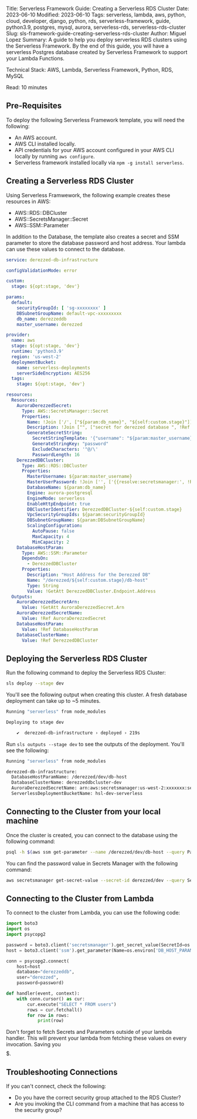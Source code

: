 Title: Serverless Framework Guide: Creating a Serverless RDS Cluster
Date: 2023-06-10
Modified: 2023-06-10
Tags: serverless, lambda, aws, python, cloud, developer, django, python, rds, serverless-framework, guide, python3.9, postgres, mysql, aurora, serverless-rds, serverless-rds-cluster
Slug: sls-framework-guide-creating-serverless-rds-cluster
Author: Miguel Lopez
Summary: A guide to help you deploy serverless RDS clusters using the Serverless Framework. By the end of this guide, you will have a serverless Postgres database created by Serverless Framework to support your Lambda Functions.

Technical Stack: AWS, Lambda, Serverless Framework, Python, RDS, MySQL

Read: 10 minutes

## Pre-Requisites

To deploy the following Serverless Framework template, you will need the following:

- An AWS account.
- AWS CLI installed locally. 
- API credentials for your AWS account configured in your AWS CLI locally by running `aws configure`.
- Serverless framework installed locally via `npm -g install serverless`.


## Creating a Serverless RDS Cluster

Using Serverless Framwework, the following example creates these resources in AWS:
- AWS::RDS::DBCluster
- AWS::SecretsManager::Secret
- AWS::SSM::Parameter

In addition to the Database, the template also creates a secret and SSM parameter to store the database password and host address. Your lambda can use these values to connect to the database.

```yml
service: derezzed-db-infrastructure

configValidationMode: error

custom:
  stage: ${opt:stage, 'dev'}

params:
  default:
    securityGroupId: [ 'sg-xxxxxxxx' ]
    DBSubnetGroupName: default-vpc-xxxxxxxxx
    db_name: derezzeddb
    master_username: derezzed

provider:
  name: aws
  stage: ${opt:stage, 'dev'}
  runtime: 'python3.9'
  region: 'us-west-2'
  deploymentBucket:
    name: serverless-deployments
    serverSideEncryption: AES256
  tags:
    stage: ${opt:stage, 'dev'}

resources:
  Resources:
    AuroraDerezzedSecret:
      Type: AWS::SecretsManager::Secret
      Properties:
        Name: !Join ['/', ["${param:db_name}", "${self:custom.stage}"]]
        Description: !Join ["", ["secret for derezzed database ", !Ref "AWS::StackName"]]
        GenerateSecretString:
          SecretStringTemplate: '{"username": "${param:master_username}"}'
          GenerateStringKey: "password"
          ExcludeCharacters: '"@/\'
          PasswordLength: 16
    DerezzedDBCluster:
      Type: AWS::RDS::DBCluster
      Properties:
        MasterUsername: ${param:master_username}
        MasterUserPassword: !Join ['', ['{{resolve:secretsmanager:', !Ref AuroraDerezzedSecret, ':SecretString:password}}' ]]
        DatabaseName: ${param:db_name}
        Engine: aurora-postgresql
        EngineMode: serverless
        EnableHttpEndpoint: true
        DBClusterIdentifier: DerezzedDBCluster-${self:custom.stage}
        VpcSecurityGroupIds: ${param:securityGroupId}
        DBSubnetGroupName: ${param:DBSubnetGroupName}
        ScalingConfiguration:
          AutoPause: false
          MaxCapacity: 4
          MinCapacity: 2
    DatabaseHostParam:
      Type: AWS::SSM::Parameter
      DependsOn:
        - DerezzedDBCluster
      Properties:
        Description: "Host Address for the Derezzed DB"
        Name: "/derezzed/${self:custom.stage}/db-host"
        Type: String
        Value: !GetAtt DerezzedDBCluster.Endpoint.Address
  Outputs:
    AuroraDerezzedSecretArn:
      Value: !GetAtt AuroraDerezzedSecret.Arn
    AuroraDerezzedSecretName:
      Value: !Ref AuroraDerezzedSecret
    DatabaseHostParam:
      Value: !Ref DatabaseHostParam
    DatabaseClusterName:
      Value: !Ref DerezzedDBCluster
```

## Deploying the Serverless RDS Cluster

Run the following command to deploy the Serverless RDS Cluster:

```bash
sls deploy --stage dev
```

You'll see the following output when creating this cluster. A fresh database deployment can take up to ~5 minutes.

```bash
Running "serverless" from node_modules

Deploying to stage dev

    ✔  derezzed-db-infrastructure › deployed › 219s
```

Run `sls outputs --stage dev` to see the outputs of the deployment. You'll see the following:

```bash
Running "serverless" from node_modules

derezzed-db-infrastructure:
  DatabaseHostParamName: /derezzed/dev/db-host
  DatabaseClusterName: derezzeddbcluster-dev
  AuroraDerezzedSecretName: arn:aws:secretsmanager:us-west-2:xxxxxxx:secret:derezzeddb/dev-DldvfU
  ServerlessDeploymentBucketName: hsl-dev-serverless
```

## Connecting to the Cluster from your local machine

Once the cluster is created, you can connect to the database using the following command:

```bash
psql -h $(aws ssm get-parameter --name /derezzed/dev/db-host --query Parameter.Value --output text) -U derezzed -d derezzeddb
```

You can find the password value in Secrets Manager with the following command:

```bash
aws secretsmanager get-secret-value --secret-id derezzed/dev --query SecretString --output text
```

## Connecting to the Cluster from Lambda

To connect to the cluster from Lambda, you can use the following code:

```python
import boto3
import os
import psycopg2

password = boto3.client('secretsmanager').get_secret_value(SecretId=os.environ['SECRET_NAME'])['SecretString']
host = boto3.client('ssm').get_parameter(Name=os.environ['DB_HOST_PARAM_NAME'])['Parameter']['Value']

conn = psycopg2.connect(
    host=host
    database="derezzeddb",
    user="derezzed",
    password=password)

def handler(event, context):
    with conn.cursor() as cur:
        cur.execute("SELECT * FROM users")
        rows = cur.fetchall()
        for row in rows:
            print(row)
```

Don't forget to fetch Secrets and Parameters outside of your lambda handler. This will prevent your lambda from fetching these values on every invocation. Saving you $$$$$.


## Troubleshooting Connections

If you can't connect, check the following:

- Do you have the correct security group attached to the RDS Cluster? 
- Are you invoking the CLI command from a machine that has access to the security group?